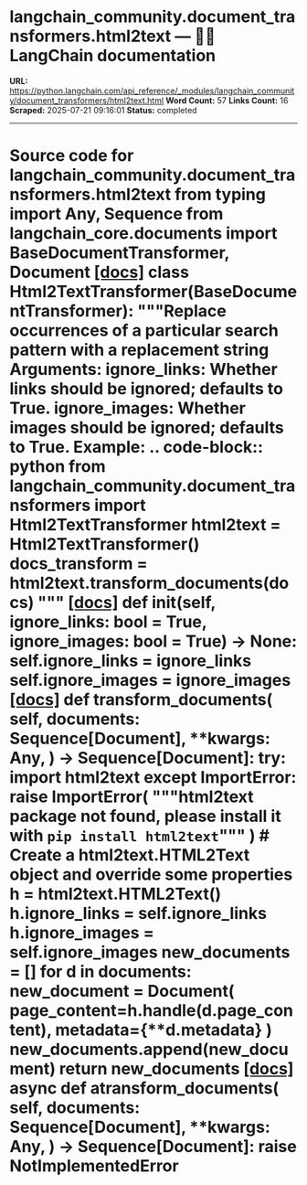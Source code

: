 # langchain_community.document_transformers.html2text — 🦜🔗 LangChain  documentation

**URL:** https://python.langchain.com/api_reference/_modules/langchain_community/document_transformers/html2text.html
**Word Count:** 57
**Links Count:** 16
**Scraped:** 2025-07-21 09:16:01
**Status:** completed

---

# Source code for langchain\_community.document\_transformers.html2text               from typing import Any, Sequence          from langchain_core.documents import BaseDocumentTransformer, Document                              [[docs]](https://python.langchain.com/api_reference/community/document_transformers/langchain_community.document_transformers.html2text.Html2TextTransformer.html#langchain_community.document_transformers.html2text.Html2TextTransformer)     class Html2TextTransformer(BaseDocumentTransformer):         """Replace occurrences of a particular search pattern with a replacement string              Arguments:             ignore_links: Whether links should be ignored; defaults to True.             ignore_images: Whether images should be ignored; defaults to True.              Example:             .. code-block:: python                 from langchain_community.document_transformers import Html2TextTransformer                 html2text = Html2TextTransformer()                 docs_transform = html2text.transform_documents(docs)         """                         [[docs]](https://python.langchain.com/api_reference/community/document_transformers/langchain_community.document_transformers.html2text.Html2TextTransformer.html#langchain_community.document_transformers.html2text.Html2TextTransformer.__init__)         def __init__(self, ignore_links: bool = True, ignore_images: bool = True) -> None:             self.ignore_links = ignore_links             self.ignore_images = ignore_images                                        [[docs]](https://python.langchain.com/api_reference/community/document_transformers/langchain_community.document_transformers.html2text.Html2TextTransformer.html#langchain_community.document_transformers.html2text.Html2TextTransformer.transform_documents)         def transform_documents(             self,             documents: Sequence[Document],             **kwargs: Any,         ) -> Sequence[Document]:             try:                 import html2text             except ImportError:                 raise ImportError(                     """html2text package not found, please                      install it with `pip install html2text`"""                 )                  # Create a html2text.HTML2Text object and override some properties             h = html2text.HTML2Text()             h.ignore_links = self.ignore_links             h.ignore_images = self.ignore_images                  new_documents = []                  for d in documents:                 new_document = Document(                     page_content=h.handle(d.page_content), metadata={**d.metadata}                 )                 new_documents.append(new_document)             return new_documents                                        [[docs]](https://python.langchain.com/api_reference/community/document_transformers/langchain_community.document_transformers.html2text.Html2TextTransformer.html#langchain_community.document_transformers.html2text.Html2TextTransformer.atransform_documents)         async def atransform_documents(             self,             documents: Sequence[Document],             **kwargs: Any,         ) -> Sequence[Document]:             raise NotImplementedError